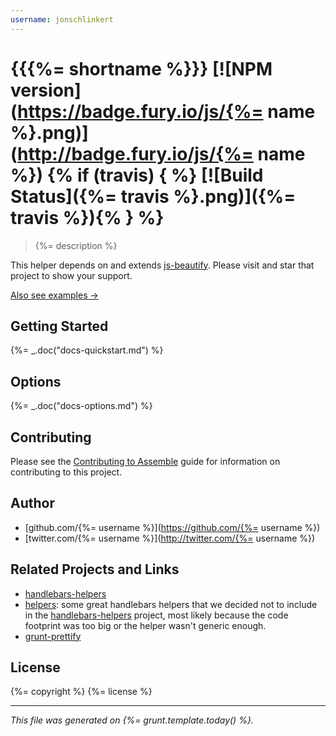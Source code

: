 ```yaml
---
username: jonschlinkert
---
```

# {{{%= shortname %}}} [![NPM version](https://badge.fury.io/js/{%= name %}.png)](http://badge.fury.io/js/{%= name %}) {% if (travis) { %} [![Build Status]({%= travis %}.png)]({%= travis %}){% } %}

> {%= description %}

This helper depends on and extends [js-beautify](https://github.com/einars/js-beautify). Please visit and star that project to show your support.

[Also see examples →](./EXAMPLES.md)

## Getting Started
{%= _.doc("docs-quickstart.md") %}

## Options
{%= _.doc("docs-options.md") %}

## Contributing
Please see the [Contributing to Assemble](http://assemble.io/contributing) guide for information on contributing to this project.

## Author

+ [github.com/{%= username %}](https://github.com/{%= username %})
+ [twitter.com/{%= username %}](http://twitter.com/{%= username %})

## Related Projects and Links

+ [handlebars-helpers](https://github.com/assemble/handlebars-helpers)
+ [helpers](https://github.com/helpers): some great handlebars helpers that we decided not to include in the [handlebars-helpers](https://github.com/assemble/handlebars-helpers) project, most likely because the code footprint was too big or the helper wasn't generic enough.
+ [grunt-prettify](https://github.com/jonschlinkert/grunt-prettify)

## License
{%= copyright %}
{%= license %}

***

_This file was generated on {%= grunt.template.today() %}._
